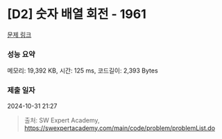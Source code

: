 # [D2] 숫자 배열 회전 - 1961 

[문제 링크](https://swexpertacademy.com/main/code/problem/problemDetail.do?contestProbId=AV5Pq-OKAVYDFAUq) 

### 성능 요약

메모리: 19,392 KB, 시간: 125 ms, 코드길이: 2,393 Bytes

### 제출 일자

2024-10-31 21:27



> 출처: SW Expert Academy, https://swexpertacademy.com/main/code/problem/problemList.do